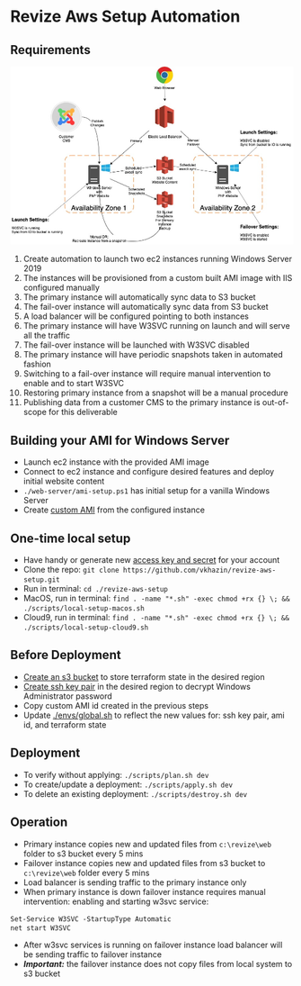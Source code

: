 # Revize Aws Setup Automation

## Requirements

![](./docs/media/aws-iis-failover.jpg)

1. Create automation to launch two ec2 instances running Windows Server 2019
1. The instances will be provisioned from a custom built AMI image with IIS configured manually
1. The primary instance will automatically sync data to S3 bucket
1. The fail-over instance will automatically sync data from S3 bucket
1. A load balancer will be configured pointing to both instances
1. The primary instance will have W3SVC running on launch and will serve all the traffic
1. The fail-over instance will be launched with W3SVC disabled
1. The primary instance will have periodic snapshots taken in automated fashion
1. Switching to a fail-over instance will require manual intervention to enable and to start W3SVC
1. Restoring primary instance from a snapshot will be a manual procedure
1. Publishing data from a customer CMS to the primary instance is out-of-scope for this deliverable


## Building your AMI for Windows Server

* Launch ec2 instance with the provided AMI image
* Connect to ec2 instance and configure desired features and deploy initial website content
* `./web-server/ami-setup.ps1` has initial setup for a vanilla Windows Server
* Create [custom AMI](https://aws.amazon.com/premiumsupport/knowledge-center/sysprep-create-install-ec2-windows-amis/) from the configured instance

## One-time local setup

* Have handy or generate new [access key and secret](https://docs.aws.amazon.com/general/latest/gr/aws-sec-cred-types.html#access-keys-and-secret-access-keys) for your account
* Clone the repo: `git clone https://github.com/vkhazin/revize-aws-setup.git`
* Run in terminal: `cd ./revize-aws-setup`
* MacOS, run in terminal: `find . -name "*.sh" -exec chmod +rx {} \; && ./scripts/local-setup-macos.sh`
* Cloud9,  run in terminal: `find . -name "*.sh" -exec chmod +rx {} \; && ./scripts/local-setup-cloud9.sh`

## Before Deployment

* [Create an s3 bucket](https://docs.aws.amazon.com/AmazonS3/latest/gsg/CreatingABucket.html) to store terraform state in the desired region
* [Create ssh key pair](https://docs.aws.amazon.com/cli/latest/userguide/cli-services-ec2-keypairs.html) in the desired region to decrypt Windows Administrator password
* Copy custom AMI id created in the previous steps
* Update [./envs/global.sh](./envs/global.sh) to reflect the new values for: ssh key pair, ami id, and terraform state

## Deployment

* To verify without applying: `./scripts/plan.sh dev`
* To create/update a deployment: `./scripts/apply.sh dev`
* To delete an existing deployment: `./scripts/destroy.sh dev`

## Operation

* Primary instance copies new and updated files from `c:\revize\web` folder to s3 bucket every 5 mins
* Failover instance copies new and updated files from s3 bucket to `c:\revize\web` folder every 5 mins
* Load balancer is sending traffic to the primary instance only
* When primary instance is down failover instance requires manual intervention: enabling and starting w3svc service:
```
Set-Service W3SVC -StartupType Automatic
net start W3SVC
```
* After w3svc services is running on failover instance  load balancer will be sending traffic to failover instance
* ***Important:*** the failover instance does not copy files from local system to s3 bucket
